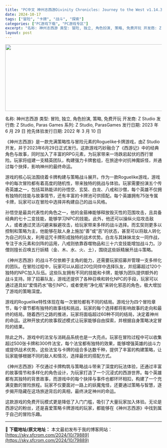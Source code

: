 ```yaml
---
title: "PC中文 神州志西游Divinity Chronicles: Journey to the West v1.14.31b 5.16G"
date: 2024-10-17
tags: ["冒险", "卡牌", "战斗", "探索"]
categories: ["PC游戏下载", "PC游戏专区"]
excerpt: "名称: 神州志西游 类型: 冒险, 独立, 角色扮演, 策略, 免费开玩 开发商: Z Studio 发行商: Z Studio, Paras Games 系列: Z Studio, ParasGames 发行日期: 2023 年 6 月 29 日 抢先体验发行日期: 2022 年 3 月 10 日&hellip;"
layout: post
---
```


<img class="aligncenter size-full wp-image-79890" src="https://sky.sfcrom.com/wp-content/uploads/2024/10/2024101708453546.webp" alt="" width="660" height="215" />

名称: 神州志西游
类型: 冒险, 独立, 角色扮演, 策略, 免费开玩
开发商: Z Studio
发行商: Z Studio, Paras Games
系列: Z Studio, ParasGames
发行日期: 2023 年 6 月 29 日
抢先体验发行日期: 2022 年 3 月 10 日

《神州志西游》是一款充满策略性与冒险元素的Roguelike卡牌游戏，由Z Studio开发，并于2023年6月29日正式发行。这款游戏巧妙融合了《西游记》中的经典角色与故事，同时加入了丰富的RPG元素，为玩家带来一场跌宕起伏的西行冒险。玩家将组建一支精英团队，构建强力卡牌套组，在旅途中对抗神魔妖怪，并通过每个抉择，影响神州的最终命运。

游戏的核心玩法围绕着卡牌构建与策略战斗展开。作为一款Roguelike游戏，游戏中的每次冒险都有着高度的随机性，带来独特的挑战与体验。玩家需要扮演五个传奇英雄之一，包括耳熟能详的孙悟空、玄奘、白龙、八戒和沙僧，每个英雄不仅拥有独特的技能与故事情节，还有丰富的卡牌池可供搭配。每个英雄拥有75张专属卡牌，玩家可以在冒险中选择并构建自己的战斗风格。

孙悟空是最具代表性的角色之一，他的金箍棒能够释放毁灭性的范围攻击，且具备经典的七十二变技能，能够学习NPC的技能。此外，他还可以操纵火焰攻击敌人，或者通过灵活闪避来躲避攻击，给玩家带来多样的战斗选择。而玄奘则更多以控制和策略为主，他能够在敌人身上施加“善”或“恶”的状态，甚至可以将敌人转化为自己的队友，利用诅咒卡牌形成独特的战术优势。白龙与其妹妹龙女一同作战，专注于水元素和剑阵的运用，八戒则依靠吞噬物品和三十六变技能增加战斗力。沙僧则擅长召唤五行妖精（金、木、水、火、土），围绕这些妖精展开战斗策略。

《神州志西游》的战斗不仅依赖于主角的能力，还需要玩家招募并管理一支多样化的团队。在冒险过程中，玩家可以从超过20位同伴中选择队友，并招募超过120个独特的NPC加入队伍。这些队友拥有不同的技能和卡牌，能够为团队提供额外的战斗支持。除了招募队友，游戏还提供了各种召唤和转化NPC的手段，玩家可以通过道具如“爱情药水”吸引NPC，或者使用“净化瓶”来转化邪恶的角色，极大增加了游戏的策略深度。

游戏的Roguelike特性体现在每一次冒险都有不同的结局。游戏分为四个冒险章节，每个章节都有独特的故事线和挑战，玩家的每个选择都将影响故事的走向和最终的结局。随着西行之路的推进，玩家将面临超过60种不同的结局，决定着神州的命运。这种开放式的故事叙述模式让玩家能够自由探索，并根据自身策略决定冒险的结果。

除此之外，游戏中的法宝与消耗品系统也是一大亮点。玩家在冒险过程中可以收集超过500张卡牌和300件法宝，每个法宝都有独特的效果，能够增强英雄的战斗力或提供战术优势。这些法宝与卡牌的组合多达数千种，提供了丰富的构建策略，让玩家能够根据不同的敌人和情况，选择最优的搭配方式。

《神州志西游》不仅通过卡牌构筑与策略战斗带来了深度的玩法体验，还通过丰富的故事情节和多样化的角色设计，为玩家打造了一个沉浸式的西游世界。每个英雄都有其独特的背景故事，而游戏中的每个抉择与事件也都环环相扣，构建了一个充满变数的冒险旅程。玩家不仅要面对一路上的妖魔鬼怪，还要通过策略与智慧，逐步揭开隐藏在这场旅途背后的真相，最终决定神州的命运。

这款游戏的免费开玩模式更是降低了入门门槛，吸引了大量玩家加入体验。无论是西游记的粉丝，还是喜爱策略卡牌游戏的玩家，都能够在《神州志西游》中找到属于自己的冒险乐趣。

---
📖 **下载地址/原文地址：** 本文最初发布于我的博客网站：[https://sky.sfcrom.com/2024/10/79889](https://sky.sfcrom.com/2024/10/79889)
